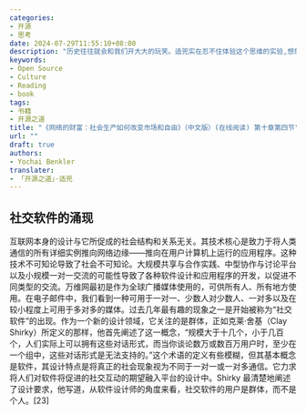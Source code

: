 ```yaml
---
categories:
- 开源
- 思考
date: 2024-07-29T11:55:10+08:00
description: "历史往往就会和我们开大大的玩笑。适兕实在忍不住体验这个思维的实验,想象虚拟的历史，于是尝试花几个月的时间翻译。Enjoy！Happy Reading～"
keywords:
- Open Source
- Culture
- Reading
- book
tags:
- 书籍
- 开源之道
title: "《网络的财富：社会生产如何改变市场和自由》（中文版）(在线阅读) 第十章第四节"
url: ""
draft: true
authors:
- Yochai Benkler
translater:
- 「开源之道」·适兕
---
```


## 社交软件的涌现

互联网本身的设计与它所促成的社会结构和关系无关。其技术核心是致力于将人类通信的所有详细实例推向网络边缘——推向在用户计算机上运行的应用程序。这种技术不可知论导致了社会不可知论。大规模共享与合作实践、中型协作与讨论平台以及小规模一对一交流的可能性导致了各种软件设计和应用程序的开发，以促进不同类型的交流。万维网最初是作为全球广播媒体使用的，可供所有人、所有地方使用。在电子邮件中，我们看到一种可用于一对一、少数人对少数人、一对多以及在较小程度上可用于多对多的媒体。过去几年最有趣的现象之一是开始被称为“社交软件”的出现。作为一个新的设计领域，它关注的是群体，正如克莱·舍基（Clay Shirky）所定义的那样，他首先阐述了这一概念，“规模大于十几个，小于几百个，人们实际上可以拥有这些对话形式，而当你谈论数万或数百万用户时，至少在一个组中，这些对话形式是无法支持的。”这个术语的定义有些模糊，但其基本概念是软件，其设计特点是将真正的社会现象视为不同于一对一或一对多通信。它力求将人们对软件将促进的社交互动的期望融入平台的设计中。Shirky 最清楚地阐述了设计要求，他写道，从软件设计师的角度来看，社交软件的用户是群体，而不是个人。[23]

